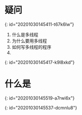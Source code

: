 # 疑问
{: id="20201030145411-t67k6lw"}

1. 什么是多线程
2. 为什么要用多线程
3. 如何写多线程的程序
4.
{: id="20201030145417-k9l8xkd"}

# 什么是
{: id="20201030145519-a7rwi6x"}

{: id="20201030145537-dcmnlu8"}
